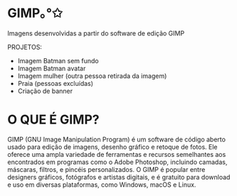 # GIMP｡°✩
Imagens desenvolvidas a partir do software de edição GIMP

PROJETOS:

- Imagem Batman sem fundo
- Imagem Batman avatar
- Imagem mulher (outra pessoa retirada da imagem)
- Praia (pessoas excluídas)
- Criação de banner

# O QUE É GIMP?  
GIMP (GNU Image Manipulation Program) é um software de código aberto usado para edição de imagens, desenho gráfico e retoque de fotos. Ele oferece uma ampla variedade de ferramentas e recursos semelhantes aos encontrados em programas como o Adobe Photoshop, incluindo camadas, máscaras, filtros, e pincéis personalizados. O GIMP é popular entre designers gráficos, fotógrafos e artistas digitais, e é gratuito para download e uso em diversas plataformas, como Windows, macOS e Linux.
 
